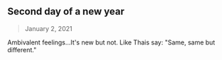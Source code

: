 ## Second day of a new year ##
> January 2, 2021

Ambivalent feelings...It's new but not. 
Like Thais say: "Same, same but different."
